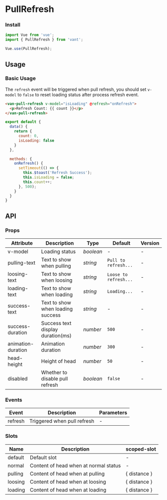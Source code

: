 # PullRefresh

### Install

``` javascript
import Vue from 'vue';
import { PullRefresh } from 'vant';

Vue.use(PullRefresh);
```

## Usage

### Basic Usage

The `refresh` event will be triggered when pull refresh, you should set `v-model` to `false` to reset loading status after process refresh event.

```html
<van-pull-refresh v-model="isLoading" @refresh="onRefresh">
  <p>Refresh Count: {{ count }}</p>
</van-pull-refresh>
```

```javascript
export default {
  data() {
    return {
      count: 0,
      isLoading: false
    }
  },

  methods: {
    onRefresh() {
      setTimeout(() => {
        this.$toast('Refresh Success');
        this.isLoading = false;
        this.count++;
      }, 500);
    }
  }
}
```

## API

### Props

| Attribute | Description | Type | Default | Version |
|------|------|------|------|------|
| v-model | Loading status | *boolean* | - | - |
| pulling-text | Text to show when pulling | *string* | `Pull to refresh...` | - |
| loosing-text | Text to show when loosing | *string* | `Loose to refresh...` | - |
| loading-text | Text to show when loading | *string* | `Loading...` | - |
| success-text | Text to show when loading success | *string* | - | - |
| success-duration | Success text display duration(ms) | *number* | `500` | - |
| animation-duration | Animation duration | *number* | `300` | - |
| head-height | Height of head | *number* | `50` | - |
| disabled | Whether to disable pull refresh | *boolean* | `false` | - |

### Events

| Event | Description | Parameters |
|------|------|------|
| refresh | Triggered when pull refresh | - |

### Slots

| Name | Description | scoped-slot |
|------|------|------|
| default | Default slot | - |
| normal | Content of head when at normal status | - |
| pulling | Content of head when at pulling | { distance } |
| loosing | Content of head when at loosing | { distance } |
| loading | Content of head when at loading | { distance } |
